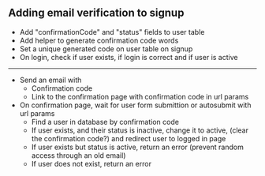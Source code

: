 ## Adding email verification to signup

- Add "confirmationCode" and "status" fields to user table
- Add helper to generate confirmation code words
- Set a unique generated code on user table on signup
- On login, check if user exists, if login is correct and if user is active

---

- Send an email with
  - Confirmation code
  - Link to the confirmation page with confirmation code in url params
- On confirmation page, wait for user form submittion or autosubmit with url params
  - Find a user in database by confirmation code
  - If user exists, and their status is inactive, change it to active, (clear the confirmation code?) and redirect user to logged in page
  - If user exists but status is active, return an error (prevent random access through an old email)
  - If user does not exist, return an error
